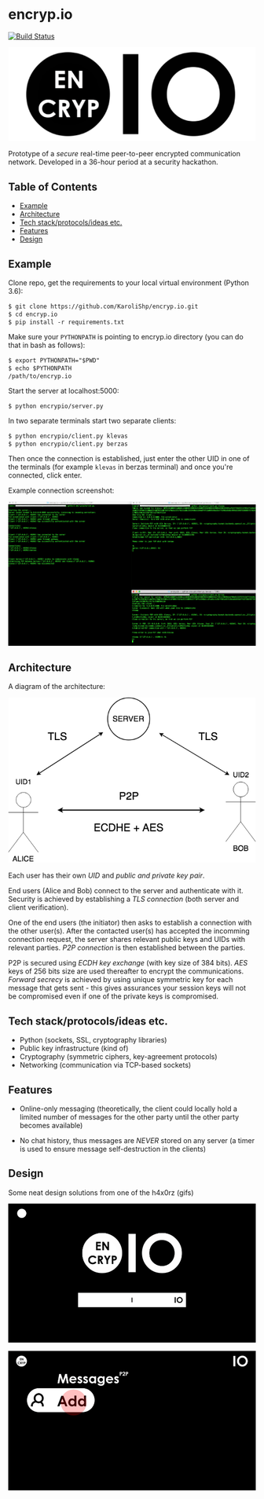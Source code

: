 # encryp.io

[![Build Status](https://travis-ci.com/KaroliShp/encryp.io.svg?branch=master)](https://travis-ci.com/KaroliShp/encryp.io)

<p align="center"><img src="design/logo.png"></p>

Prototype of a *secure* real-time peer-to-peer encrypted communication network. Developed in a 36-hour period at a security hackathon.

## Table of Contents

- [Example](#Example)
- [Architecture](#Architecture)
- [Tech stack/protocols/ideas etc.](#Tech-stack/protocols/ideas-etc.)
- [Features](#Features)
- [Design](#Design)

## Example

Clone repo, get the requirements to your local virtual environment (Python 3.6):

```
$ git clone https://github.com/KaroliShp/encryp.io.git
$ cd encryp.io
$ pip install -r requirements.txt
```

Make sure your `PYTHONPATH` is pointing to encryp.io directory (you can do that in bash as follows):

```
$ export PYTHONPATH="$PWD"
$ echo $PYTHONPATH
/path/to/encryp.io
```

Start the server at localhost:5000:

```
$ python encrypio/server.py
```

In two separate terminals start two separate clients:

```
$ python encrypio/client.py klevas
$ python encrypio/client.py berzas
```

Then once the connection is established, just enter the other UID in one of the terminals (for example `klevas` in berzas terminal) and once you're connected, click enter.

Example connection screenshot:

<p align="center"><img src="design/example.png"></p>

## Architecture

A diagram of the architecture:

<p align="center"><img src="design/architecture.png"></p>

Each user has their own *UID* and *public and private key pair*.

End users (Alice and Bob) connect to the server and authenticate with it. Security is achieved by establishing a *TLS connection* (both server and client verification).

One of the end users (the initiator) then asks to establish a connection with the other user(s). After the contacted user(s) has accepted the incomming connection request, the server shares relevant public keys and UIDs with relevant parties. *P2P connection* is then established between the parties.

P2P is secured using *ECDH key exchange* (with key size of 384 bits). *AES* keys of 256 bits size are used thereafter to encrypt the communications. *Forward secrecy* is achieved by using unique symmetric key for each message that gets sent - this gives assurances your session keys will not be compromised even if one of the private keys is compromised.

## Tech stack/protocols/ideas etc.

* Python (sockets, SSL, cryptography libraries)
* Public key infrastructure (kind of)
* Cryptography (symmetric ciphers, key-agreement protocols)
* Networking (communication via TCP-based sockets)

## Features

* Online-only messaging (theoretically, the client could locally hold a limited number of messages for the other party until the other party becomes available)

* No chat history, thus messages are *NEVER* stored on any server (a timer is used to ensure message self-destruction in the clients)

## Design

Some neat design solutions from one of the h4x0rz (gifs)

<p align="center"><img src="design/animation.gif"></p>

<p align="center"><img src="design/animation2.gif"></p>